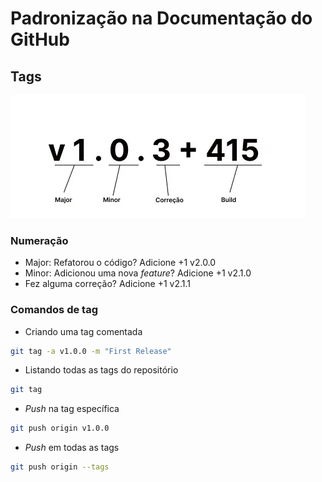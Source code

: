 # Padronização na Documentação do GitHub

## Tags

![exemplo_versao](src/numeracao_versionamento.png)

### Numeração
- Major: Refatorou o código? Adicione +1 v2.0.0
- Minor: Adicionou uma nova *feature*? Adicione +1 v2.1.0
- Fez alguma correção? Adicione +1 v2.1.1

### Comandos de tag
- Criando uma tag comentada
```bash
git tag -a v1.0.0 -m "First Release"
```
- Listando todas as tags do repositório
```bash
git tag
```
- *Push* na tag específica
```bash
git push origin v1.0.0
```
- *Push* em todas as tags
```bash
git push origin --tags
```
